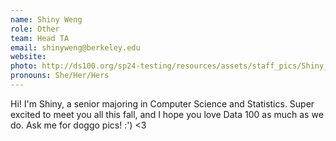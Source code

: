 ```yaml
---
name: Shiny Weng
role: Other
team: Head TA
email: shinyweng@berkeley.edu
website:
photo: http://ds100.org/sp24-testing/resources/assets/staff_pics/Shiny_Weng.jpg
pronouns: She/Her/Hers
---
```


Hi! I'm Shiny, a senior majoring in Computer Science and Statistics. Super excited to meet you all this fall, and I hope you love Data 100 as much as we do. Ask me for doggo pics! :') <3
